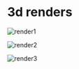 # 3d renders
![render1](https://github.com/HeyJoFlyer/oebb-digital-scale-signal/blob/main/renders/render1.avif?raw=true "render1")

![render2](https://github.com/HeyJoFlyer/oebb-digital-scale-signal/blob/main/renders/render2.avif?raw=true "render2")

![render3](https://github.com/HeyJoFlyer/oebb-digital-scale-signal/blob/main/renders/render3.avif?raw=true "render3")
